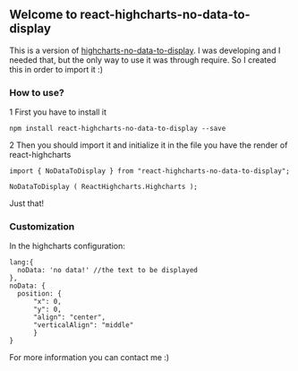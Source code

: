 ## Welcome to react-highcharts-no-data-to-display

This is a version of [highcharts-no-data-to-display](https://www.npmjs.com/package/highcharts-no-data-to-display). I was developing and I needed that, but the only way to use it was through require.
So I created this in order to import it :)

### How to use?

1 First you have to install it

```
npm install react-highcharts-no-data-to-display --save
```

2 Then you should import it and initialize it in the file you have the render of react-highcharts

```
import { NoDataToDisplay } from "react-highcharts-no-data-to-display";

NoDataToDisplay ( ReactHighcharts.Highcharts );
```

Just that!

### Customization

In the highcharts configuration:

```
lang:{
  noData: 'no data!' //the text to be displayed
},
noData: {
  position: {
      "x": 0,
      "y": 0,
      "align": "center",
      "verticalAlign": "middle"
      }
}
```

For more information you can contact me :)
